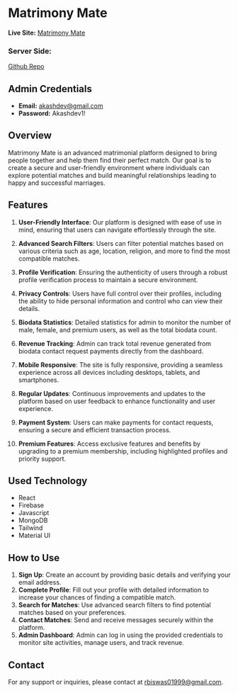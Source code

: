 # Matrimony Mate

**Live Site:** [Matrimony Mate](https://matrimony-mate.web.app/)

### Server Side: 
[Github Repo](https://github.com/Rakesh01999/matrimony-server)

## Admin Credentials

- **Email:** akashdev@gmail.com
- **Password:** Akashdev1!

## Overview

Matrimony Mate is an advanced matrimonial platform designed to bring people together and help them find their perfect match. Our goal is to create a secure and user-friendly environment where individuals can explore potential matches and build meaningful relationships leading to happy and successful marriages.

## Features

1. **User-Friendly Interface**: Our platform is designed with ease of use in mind, ensuring that users can navigate effortlessly through the site.
   
2. **Advanced Search Filters**: Users can filter potential matches based on various criteria such as age, location, religion, and more to find the most compatible matches.
   
3. **Profile Verification**: Ensuring the authenticity of users through a robust profile verification process to maintain a secure environment.
   
4. **Privacy Controls**: Users have full control over their profiles, including the ability to hide personal information and control who can view their details.
   
5. **Biodata Statistics**: Detailed statistics for admin to monitor the number of male, female, and premium users, as well as the total biodata count.
   
6. **Revenue Tracking**: Admin can track total revenue generated from biodata contact request payments directly from the dashboard.
   
7. **Mobile Responsive**: The site is fully responsive, providing a seamless experience across all devices including desktops, tablets, and smartphones.
   
8. **Regular Updates**: Continuous improvements and updates to the platform based on user feedback to enhance functionality and user experience.
   
9. **Payment System**: Users can make payments for contact requests, ensuring a secure and efficient transaction process.

10. **Premium Features**: Access exclusive features and benefits by upgrading to a premium membership, including highlighted profiles and priority support.

## Used Technology
* React
* Firebase
* Javascript
* MongoDB
* Tailwind
* Material UI

## How to Use

1. **Sign Up**: Create an account by providing basic details and verifying your email address.
2. **Complete Profile**: Fill out your profile with detailed information to increase your chances of finding a compatible match.
3. **Search for Matches**: Use advanced search filters to find potential matches based on your preferences.
4. **Contact Matches**: Send and receive messages securely within the platform.
5. **Admin Dashboard**: Admin can log in using the provided credentials to monitor site activities, manage users, and track revenue.

## Contact

For any support or inquiries, please contact at rbiswas01999@gmail.com.

